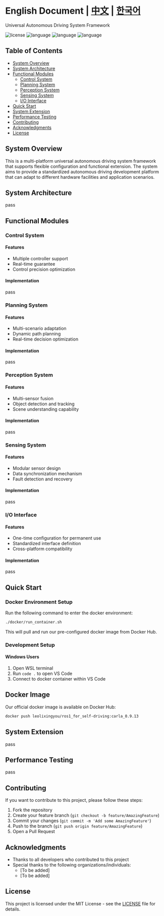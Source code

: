# English Document | [中文](./docs/README_CN.md) | [한국어](./docs/README_KR.md)
Universal Autonomous Driving System Framework

![license](https://img.shields.io/badge/license-MIT-blue.svg)
![language](https://img.shields.io/badge/language-English-blue.svg)
![language](https://img.shields.io/badge/language-English-red.svg)
![language](https://img.shields.io/badge/language-한국어-red.svg)



## Table of Contents
- [System Overview](#system-overview)
- [System Architecture](#system-architecture)
- [Functional Modules](#functional-modules)
  - [Control System](#control-system)
  - [Planning System](#planning-system)
  - [Perception System](#perception-system)
  - [Sensing System](#sensing-system)
  - [I/O Interface](#io-interface)
- [Quick Start](#quick-start)
- [System Extension](#system-extension)
- [Performance Testing](#performance-testing)
- [Contributing](#contributing)
- [Acknowledgments](#acknowledgments)
- [License](#license)

## System Overview
This is a multi-platform universal autonomous driving system framework that supports flexible configuration and functional extension. The system aims to provide a standardized autonomous driving development platform that can adapt to different hardware facilities and application scenarios.

## System Architecture
pass

## Functional Modules

### Control System
#### Features
- Multiple controller support
- Real-time guarantee
- Control precision optimization
#### Implementation
pass

### Planning System
#### Features
- Multi-scenario adaptation
- Dynamic path planning
- Real-time decision optimization
#### Implementation
pass

### Perception System
#### Features
- Multi-sensor fusion
- Object detection and tracking
- Scene understanding capability
#### Implementation
pass

### Sensing System
#### Features
- Modular sensor design
- Data synchronization mechanism
- Fault detection and recovery
#### Implementation
pass

### I/O Interface
#### Features
- One-time configuration for permanent use
- Standardized interface definition
- Cross-platform compatibility
#### Implementation
pass

## Quick Start
### Docker Environment Setup

Run the following command to enter the docker environment:
```bash
./docker/run_container.sh
```
This will pull and run our pre-configured docker image from Docker Hub.

### Development Setup

#### Windows Users
1. Open WSL terminal
2. Run `code .` to open VS Code
3. Connect to docker container within VS Code

## Docker Image

Our official docker image is available on Docker Hub:
```bash
docker push leolixingyou/ros1_for_self-driving:carla_0.9.13
```


## System Extension
pass

## Performance Testing
pass

## Contributing
If you want to contribute to this project, please follow these steps:
1. Fork the repository
2. Create your feature branch (`git checkout -b feature/AmazingFeature`)
3. Commit your changes (`git commit -m 'Add some AmazingFeature'`)
4. Push to the branch (`git push origin feature/AmazingFeature`)
5. Open a Pull Request

## Acknowledgments
- Thanks to all developers who contributed to this project
- Special thanks to the following organizations/individuals:
  - [To be added]
  - [To be added]

## License
This project is licensed under the MIT License - see the [LICENSE](LICENSE) file for details.
